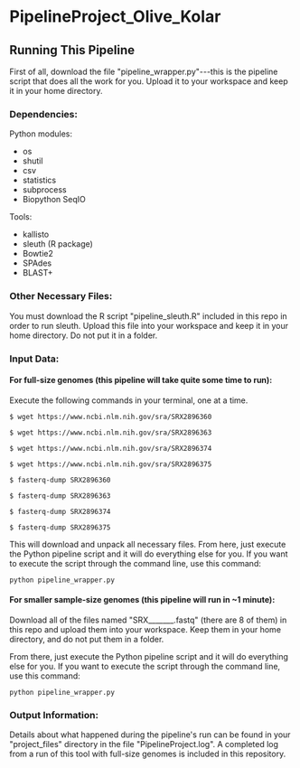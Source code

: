 # PipelineProject_Olive_Kolar

## Running This Pipeline

First of all, download the file "pipeline_wrapper.py"---this is the pipeline script that does all the work for you. Upload it to your workspace and keep it in your home directory.

### Dependencies:
Python modules:
- os
- shutil
- csv
- statistics
- subprocess
- Biopython SeqIO

Tools:
- kallisto
- sleuth (R package)
- Bowtie2
- SPAdes
- BLAST+

### Other Necessary Files:

You must download the R script "pipeline_sleuth.R" included in this repo in order to run sleuth. Upload this file into your workspace and keep it in your home directory. Do not put it in a folder.


### Input Data:

#### For full-size genomes (this pipeline will take quite some time to run):

Execute the following commands in your terminal, one at a time.

    $ wget https://www.ncbi.nlm.nih.gov/sra/SRX2896360
    
    $ wget https://www.ncbi.nlm.nih.gov/sra/SRX2896363
    
    $ wget https://www.ncbi.nlm.nih.gov/sra/SRX2896374
    
    $ wget https://www.ncbi.nlm.nih.gov/sra/SRX2896375
    
    $ fasterq-dump SRX2896360
    
    $ fasterq-dump SRX2896363
    
    $ fasterq-dump SRX2896374
    
    $ fasterq-dump SRX2896375

This will download and unpack all necessary files. From here, just execute the Python pipeline script and it will do everything else for you. If you want to execute the script through the command line, use this command:

    python pipeline_wrapper.py



#### For smaller sample-size genomes (this pipeline will run in ~1 minute):

Download all of the files named "SRX_______.fastq" (there are 8 of them) in this repo and upload them into your workspace. Keep them in your home directory, and do not put them in a folder.

From there, just execute the Python pipeline script and it will do everything else for you. If you want to execute the script through the command line, use this command:

    python pipeline_wrapper.py



### Output Information:

Details about what happened during the pipeline's run can be found in your "project_files" directory in the file "PipelineProject.log". A completed log from a run of this tool with full-size genomes is included in this repository.
